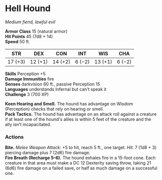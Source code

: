 # Hell Hound 
_Medium fiend, lawful evil_

**Armor Class** 15 (natural armor)    
**Hit Points** 45 (7d8 + 14)    
**Speed** 50 ft. 

| STR     | DEX     | CON     | INT     | WIS     | CHA     |
|---------|---------|---------|---------|---------|---------|
| 17 (+3) | 12 (+1) | 14 (+2) | 6 (−2)  | 13 (+1) | 6 (−2)  |

**Skills** Perception +5    
**Damage Immunities** fire    
**Senses** darkvision 60 ft., passive Perception 15    
**Languages** understands Infernal but can't speak it    
**Challenge** 3 (700 XP) 

**Keen Hearing and Smell.** The hound has advantage on Wisdom (Perception) checks that rely on hearing or smell.    
**Pack Tactics.** The hound has advantage on an attack roll against a creature if at least one of the hound's allies is within 5 feet of the creature and the ally isn't incapacitated. 

### Actions    
**Bite.** _Melee Weapon Attack:_ +5 to hit, reach 5 ft., one target. _Hit:_ 7 (1d8 + 3) piercing damage plus 7 (2d6) fire damage.    
**Fire Breath (Recharge 5–6).** The hound exhales fire in a 15-foot cone. Each creature in that area must make a DC 12 Dexterity saving throw, taking 21 (6d6) fire damage on a failed save, or half as much damage on a successful one.
